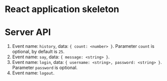 # React application skeleton


# Server API

1. Event name: `history`, data: `{ count: <number> }`. Parameter `count` is optional, by default is `25`.
2. Event name: `say`, data: `{ message: <string> }`.
3. Event name: `login`, data: `{ username: <string>, password: <string> }`. Parameter `password` is optional.
4. Event name: `logout`.
